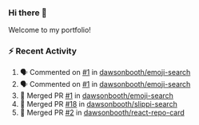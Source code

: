 ### Hi there 👋
Welcome to my portfolio!

### ⚡ Recent Activity
<!--START_SECTION:activity-->
1. 🗣 Commented on [#1](https://github.com/dawsonbooth/emoji-search/issues/1) in [dawsonbooth/emoji-search](https://github.com/dawsonbooth/emoji-search)
2. 🗣 Commented on [#1](https://github.com/dawsonbooth/emoji-search/issues/1) in [dawsonbooth/emoji-search](https://github.com/dawsonbooth/emoji-search)
3. 🎉 Merged PR [#1](https://github.com/dawsonbooth/emoji-search/pull/1) in [dawsonbooth/emoji-search](https://github.com/dawsonbooth/emoji-search)
4. 🎉 Merged PR [#18](https://github.com/dawsonbooth/slippi-search/pull/18) in [dawsonbooth/slippi-search](https://github.com/dawsonbooth/slippi-search)
5. 🎉 Merged PR [#2](https://github.com/dawsonbooth/react-repo-card/pull/2) in [dawsonbooth/react-repo-card](https://github.com/dawsonbooth/react-repo-card)
<!--END_SECTION:activity-->
